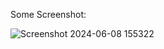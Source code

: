 Some Screenshot:  


![Screenshot 2024-06-08 155322](https://github.com/Ashish7738/Simple-Calculator-by-using-Python/assets/108631007/593df330-e367-4233-80c3-90a17e7b18de)
